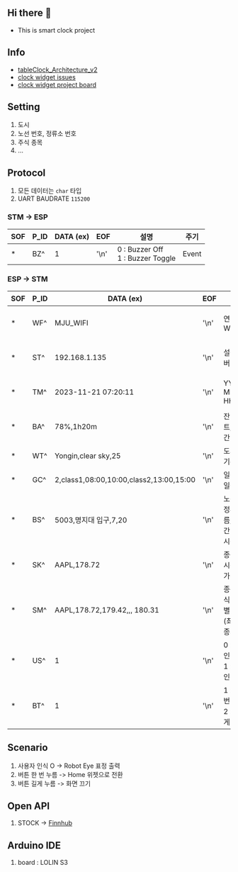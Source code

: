 ## Hi there 👋

- This is smart clock project

## Info
- [tableClock_Architecture_v2](https://whimsical.com/tableclock-architecture-v2-HWLmeFVgNLASRoacF3mKFD)
- [clock widget issues](https://github.com/smart-clock/stm32_widget/issues)
- [clock widget project board](https://github.com/orgs/smart-clock/projects/1)

## Setting
1. 도시
2. 노선 번호, 정류소 번호
3. 주식 종목
4. ...

## Protocol

1. 모든 데이터는 `char` 타입
2. UART BAUDRATE `115200`

### STM -> ESP

| SOF | P_ID | DATA (ex) | EOF | 설명                                  | 주기  |
| --- | ---- | --------- | --- | ------------------------------------- | ----- |
| *   | BZ^   | 1         | '\n'   | 0 : Buzzer Off <br> 1 : Buzzer Toggle | Event |

### ESP -> STM

| SOF | P_ID | DATA (ex)                               | EOF | 설명                                           | 주기  |
| --- | ---- | --------------------------------------- | --- | ---------------------------------------------- | ----- |
| *   | WF^   | MJU_WIFI                                | '\n'   | 연결된 WiFi ID                                | 부팅 후 1회   |
| *   | ST^   | 192.168.1.135                           | '\n'   | 설정 웹서버 IP                                | 부팅 후 1회   |
| *   | TM^   | 2023-11-21 07:20:11                     | '\n'   | YYYY-MM-dd HH:mm:ss                            | 부팅 후 1회   |
| *   | BA^   | 78%,1h20m                     | '\n'   | 잔량 퍼센트, 남은 시간                                  | 1분   |
| *   | WT^   | Yongin,clear sky,25                     | '\n'   | 도시, 날씨, 기온                               | 1분   |
| *   | GC^   | 2,class1,08:00,10:00,class2,13:00,15:00 | '\n'   | 일정 개수, 일정, 시각                          | 1일   |
| *   | BS^   | 5003,명지대 입구,7,20                         | '\n'   | 노선 번호, 정류소 이름, 도착 시간1, 도착 시간2 | 30초  |
| *   | SK^   | AAPL,178.72                             | '\n'   | 종목 명, 실시간 주식 가격                      | 1일   |
| *   | SM^   | AAPL,178.72,179.42,,, 180.31            | '\n'   | 종목 명, 주식 가격 일별 22개 (최근 한달 종가)        | 1일   |
| *   | US^   | 1                                       | '\n'   | 0 : 사용자 인식 X <br> 1 : 사용자 인식 O       | Event |
| *   | BT^   | 1                                       | '\n'   | 1 : 버튼 한 번 누름 <br> 2 : 버튼 길게 누름    | Event |


## Scenario

1. 사용자 인식 O -> Robot Eye 표정 출력
2. 버튼 한 번 누름 -> Home 위젯으로 전환
3. 버튼 길게 누름 -> 화면 끄기

## Open API

1. STOCK -> [Finnhub](https://finnhub.io/docs/api/)

## Arduino IDE

1. board : LOLIN S3
